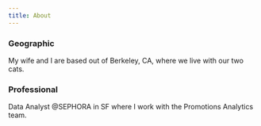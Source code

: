 ```yaml
---
title: About
---
```



### Geographic

My wife and I are based out of Berkeley, CA, where we live with our two cats.

### Professional

Data Analyst @SEPHORA in SF where I work with the Promotions Analytics team.